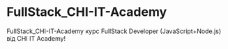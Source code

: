 # FullStack_CHI-IT-Academy

FullStack_CHI-IT-Academy курс FullStack Developer (JavaScript+Node.js) від CHI IT Academy!
